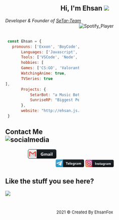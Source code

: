 <div align="center">
<h2>Hi, I'm Ehsan 
<img src="https://emojipedia-us.s3.dualstack.us-west-1.amazonaws.com/thumbs/160/apple/76/waving-hand-sign_emoji-modifier-fitzpatrick-type-1-2_1f44b-1f3fb_1f3fb.png" width="30">
</h2>
</div>
<em>Developer & Founder of <a href="http://3tarbot.ir/english/">SeTar-Team</a></em>


<img width="270" height="420px" align="right" alt="Spotify_Player" src="https://spotify-github-profile.vercel.app/api/view?uid=f79f569o5kvg25hrc7wo0c439&cover_image=true&theme=default">

</br>
</br>
</br>  

 ```javascript
  const Ehsan = {
  	pronouns: ['Exxon', 'BoyCode', 'He'],
    	Languages: ['Javascript', 'TypeScript', 'PHP'],
    	Tools: ['VSCode', 'Node', 'DiscordJS'],
    	hobbies: [
		Games: ['CS:GO', 'Valorant', 'R6'],
		WatchingAnime: true,
		TVSeries: true
],
    	Projects: {
    		SetarBot: "a Music Bot Created for Discord",
        	SunriseRP: "Biggest Persian Fivem Roleplay Server"
    	},
    	website: "http://ehsan.js.org"
  }
```

<h2>Contact Me <img width="50" height="28" src="https://media.giphy.com/media/WUlplcMpOCEmTGBtBW/giphy.gif" alt="socialmedia"></h2>

<div align="center">
<img src="https://raw.githubusercontent.com/MikeCodesDotNET/ColoredBadges/master/svg/social/gmail.svg" alt="gmail" width="90"><br>
<img src="https://raw.githubusercontent.com/MikeCodesDotNET/ColoredBadges/master/svg/social/telegram.svg" alt="telegram" width="90">
<img src="https://raw.githubusercontent.com/MikeCodesDotNET/ColoredBadges/master/svg/social/instagram.svg" alt="instagram" width="90">
</div>

<h2>Like the stuff you see here?</h2>

<a href="https://www.buymeacoffee.com/BoyCode"><img src="https://img.buymeacoffee.com/button-api/?text=Buy me a coffee&emoji=☕&slug=BoyCode&button_colour=40DCA5&font_colour=ffffff&font_family=Cookie&outline_colour=000000&coffee_colour=FFDD00"></a>

#
<div align="center"><font size="2px;">2021 © Created By EhsanFox</font></div>

